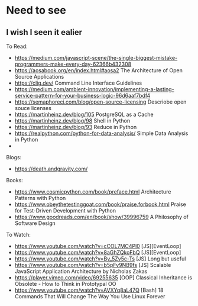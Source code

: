 # Need to see

## I wish I seen it ealier


To Read:
- https://medium.com/javascript-scene/the-single-biggest-mistake-programmers-make-every-day-62366b432308
- https://aosabook.org/en/index.html#aosa2 The Architecture of Open Source Applications
- https://clig.dev/ Command Line Interface Guidelines
- https://medium.com/ambient-innovation/implementing-a-lasting-service-pattern-for-your-business-logic-96d6aaf7bdf4 
- https://semaphoreci.com/blog/open-source-licensing Descriobe open souce licenses
- https://martinheinz.dev/blog/105 PostgreSQL as a Cache
- https://martinheinz.dev/blog/98 Shell in Python
- https://martinheinz.dev/blog/93 Reduce in Python
- https://realpython.com/python-for-data-analysis/ Simple Data Analysis in Python
- 
Blogs:
- https://death.andgravity.com/

Books:
- https://www.cosmicpython.com/book/preface.html Architecture Patterns with Python
- https://www.obeythetestinggoat.com/book/praise.forbook.html Praise for Test-Driven Development with Python
- https://www.goodreads.com/en/book/show/39996759 A Philosophy of Software Design

To Watch:
- https://www.youtube.com/watch?v=cCOL7MC4Pl0 [JS][EventLoop]
- https://www.youtube.com/watch?v=8aGhZQkoFbQ [JS][EventLoop]
- https://www.youtube.com/watch?v=Bv_5Zv5c-Ts [JS] Long but useful
- https://www.youtube.com/watch?v=b5pFv9NB9fs [JS] Scalable JavaScript Application Architecture by Nicholas Zakas
- https://player.vimeo.com/video/69255635 [OOP] Classical Inheritance is Obsolete - How to Think in Prototypal OO
- https://www.youtube.com/watch?v=AVXYq8aL47Q [Bash] 18 Commands That Will Change The Way You Use Linux Forever 

